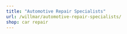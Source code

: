 ```yaml
---
title: "Automotive Repair Specialists"
url: /willmar/automotive-repair-specialists/
shop: car repair
---
```

